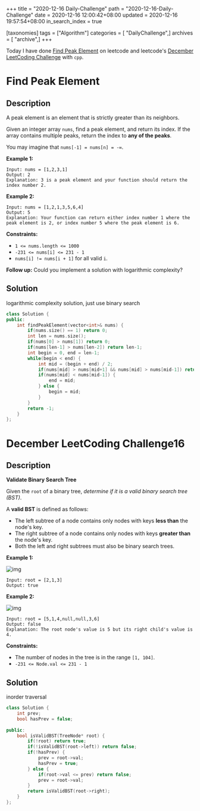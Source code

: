 +++
title = "2020-12-16 Daily-Challenge"
path = "2020-12-16-Daily-Challenge"
date = 2020-12-16 12:00:42+08:00
updated = 2020-12-16 19:57:54+08:00
in_search_index = true

[taxonomies]
tags = ["Algorithm"]
categories = [ "DailyChallenge",]
archives = [ "archive",]
+++

Today I have done [Find Peak Element](https://leetcode.com/problems/find-peak-element/) on leetcode and leetcode's [December LeetCoding Challenge](https://leetcode.com/explore/challenge/card/december-leetcoding-challenge/571/week-3-december-15th-december-21st/3568/) with `cpp`.

<!-- more -->

# Find Peak Element

## Description

A peak element is an element that is strictly greater than its neighbors.

Given an integer array `nums`, find a peak element, and return its index. If the array contains multiple peaks, return the index to **any of the peaks**.

You may imagine that `nums[-1] = nums[n] = -∞`.

**Example 1:**

```
Input: nums = [1,2,3,1]
Output: 2
Explanation: 3 is a peak element and your function should return the index number 2.
```

**Example 2:**

```
Input: nums = [1,2,1,3,5,6,4]
Output: 5
Explanation: Your function can return either index number 1 where the peak element is 2, or index number 5 where the peak element is 6.
```

**Constraints:**

- `1 <= nums.length <= 1000`
- `-231 <= nums[i] <= 231 - 1`
- `nums[i] != nums[i + 1]` for all valid `i`.

**Follow up:** Could you implement a solution with logarithmic complexity?

## Solution

logarithmic complexity solution, just use binary search

``` cpp
class Solution {
public:
    int findPeakElement(vector<int>& nums) {
        if(nums.size() == 1) return 0;
        int len = nums.size();
        if(nums[0] > nums[1]) return 0;
        if(nums[len-1] > nums[len-2]) return len-1;
        int begin = 0, end = len-1;
        while(begin < end) {
            int mid = (begin + end) / 2;
            if(nums[mid] > nums[mid+1] && nums[mid] > nums[mid-1]) return mid;
            if(nums[mid] < nums[mid-1]) {
                end = mid;
            } else {
                begin = mid;
            }
        }
        return -1;
    }
};
```

# December LeetCoding Challenge16

## Description

**Validate Binary Search Tree**

Given the `root` of a binary tree, *determine if it is a valid binary search tree (BST)*.

A **valid BST** is defined as follows:

- The left subtree of a node contains only nodes with keys **less than** the node's key.
- The right subtree of a node contains only nodes with keys **greater than** the node's key.
- Both the left and right subtrees must also be binary search trees.

**Example 1:**

![img](https://assets.leetcode.com/uploads/2020/12/01/tree1.jpg)

```
Input: root = [2,1,3]
Output: true
```

**Example 2:**

![img](https://assets.leetcode.com/uploads/2020/12/01/tree2.jpg)

```
Input: root = [5,1,4,null,null,3,6]
Output: false
Explanation: The root node's value is 5 but its right child's value is 4.
```

**Constraints:**

- The number of nodes in the tree is in the range `[1, 104]`.
- `-231 <= Node.val <= 231 - 1`

## Solution

inorder traversal

``` cpp
class Solution {
    int prev;
    bool hasPrev = false;
    
public:
    bool isValidBST(TreeNode* root) {
        if(!root) return true;
        if(!isValidBST(root->left)) return false;
        if(!hasPrev) {
            prev = root->val;
            hasPrev = true;
        } else {
            if(root->val <= prev) return false;
            prev = root->val;
        }
        return isValidBST(root->right);
    }
};
```